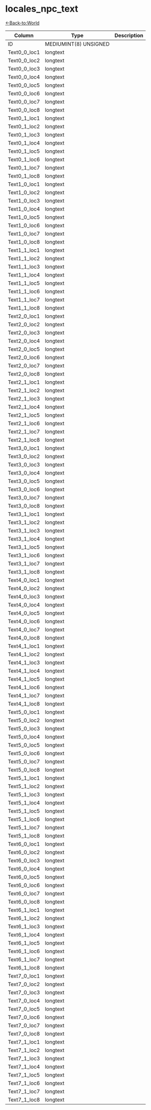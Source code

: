# locales_npc_text

[<-Back-to:World](database-world.md)

Column | Type | Description
--- | --- | ---
ID | MEDIUMINT(8) UNSIGNED | 
Text0_0_loc1 | longtext | 
Text0_0_loc2 | longtext | 
Text0_0_loc3 | longtext | 
Text0_0_loc4 | longtext | 
Text0_0_loc5 | longtext | 
Text0_0_loc6 | longtext | 
Text0_0_loc7 | longtext | 
Text0_0_loc8 | longtext | 
Text0_1_loc1 | longtext | 
Text0_1_loc2 | longtext | 
Text0_1_loc3 | longtext | 
Text0_1_loc4 | longtext | 
Text0_1_loc5 | longtext | 
Text0_1_loc6 | longtext | 
Text0_1_loc7 | longtext | 
Text0_1_loc8 | longtext | 
Text1_0_loc1 | longtext | 
Text1_0_loc2 | longtext | 
Text1_0_loc3 | longtext | 
Text1_0_loc4 | longtext | 
Text1_0_loc5 | longtext | 
Text1_0_loc6 | longtext | 
Text1_0_loc7 | longtext | 
Text1_0_loc8 | longtext | 
Text1_1_loc1 | longtext | 
Text1_1_loc2 | longtext | 
Text1_1_loc3 | longtext | 
Text1_1_loc4 | longtext | 
Text1_1_loc5 | longtext | 
Text1_1_loc6 | longtext | 
Text1_1_loc7 | longtext | 
Text1_1_loc8 | longtext | 
Text2_0_loc1 | longtext | 
Text2_0_loc2 | longtext | 
Text2_0_loc3 | longtext | 
Text2_0_loc4 | longtext | 
Text2_0_loc5 | longtext | 
Text2_0_loc6 | longtext | 
Text2_0_loc7 | longtext | 
Text2_0_loc8 | longtext | 
Text2_1_loc1 | longtext | 
Text2_1_loc2 | longtext | 
Text2_1_loc3 | longtext | 
Text2_1_loc4 | longtext | 
Text2_1_loc5 | longtext | 
Text2_1_loc6 | longtext | 
Text2_1_loc7 | longtext | 
Text2_1_loc8 | longtext | 
Text3_0_loc1 | longtext | 
Text3_0_loc2 | longtext | 
Text3_0_loc3 | longtext | 
Text3_0_loc4 | longtext | 
Text3_0_loc5 | longtext | 
Text3_0_loc6 | longtext | 
Text3_0_loc7 | longtext | 
Text3_0_loc8 | longtext | 
Text3_1_loc1 | longtext | 
Text3_1_loc2 | longtext | 
Text3_1_loc3 | longtext | 
Text3_1_loc4 | longtext | 
Text3_1_loc5 | longtext | 
Text3_1_loc6 | longtext | 
Text3_1_loc7 | longtext | 
Text3_1_loc8 | longtext | 
Text4_0_loc1 | longtext | 
Text4_0_loc2 | longtext | 
Text4_0_loc3 | longtext | 
Text4_0_loc4 | longtext | 
Text4_0_loc5 | longtext | 
Text4_0_loc6 | longtext | 
Text4_0_loc7 | longtext | 
Text4_0_loc8 | longtext | 
Text4_1_loc1 | longtext | 
Text4_1_loc2 | longtext | 
Text4_1_loc3 | longtext | 
Text4_1_loc4 | longtext | 
Text4_1_loc5 | longtext | 
Text4_1_loc6 | longtext | 
Text4_1_loc7 | longtext | 
Text4_1_loc8 | longtext | 
Text5_0_loc1 | longtext | 
Text5_0_loc2 | longtext | 
Text5_0_loc3 | longtext | 
Text5_0_loc4 | longtext | 
Text5_0_loc5 | longtext | 
Text5_0_loc6 | longtext | 
Text5_0_loc7 | longtext | 
Text5_0_loc8 | longtext | 
Text5_1_loc1 | longtext | 
Text5_1_loc2 | longtext | 
Text5_1_loc3 | longtext | 
Text5_1_loc4 | longtext | 
Text5_1_loc5 | longtext | 
Text5_1_loc6 | longtext | 
Text5_1_loc7 | longtext | 
Text5_1_loc8 | longtext | 
Text6_0_loc1 | longtext | 
Text6_0_loc2 | longtext | 
Text6_0_loc3 | longtext | 
Text6_0_loc4 | longtext | 
Text6_0_loc5 | longtext | 
Text6_0_loc6 | longtext | 
Text6_0_loc7 | longtext | 
Text6_0_loc8 | longtext | 
Text6_1_loc1 | longtext | 
Text6_1_loc2 | longtext | 
Text6_1_loc3 | longtext | 
Text6_1_loc4 | longtext | 
Text6_1_loc5 | longtext | 
Text6_1_loc6 | longtext | 
Text6_1_loc7 | longtext | 
Text6_1_loc8 | longtext | 
Text7_0_loc1 | longtext | 
Text7_0_loc2 | longtext | 
Text7_0_loc3 | longtext | 
Text7_0_loc4 | longtext | 
Text7_0_loc5 | longtext | 
Text7_0_loc6 | longtext | 
Text7_0_loc7 | longtext | 
Text7_0_loc8 | longtext | 
Text7_1_loc1 | longtext | 
Text7_1_loc2 | longtext | 
Text7_1_loc3 | longtext | 
Text7_1_loc4 | longtext | 
Text7_1_loc5 | longtext | 
Text7_1_loc6 | longtext | 
Text7_1_loc7 | longtext | 
Text7_1_loc8 | longtext | 
